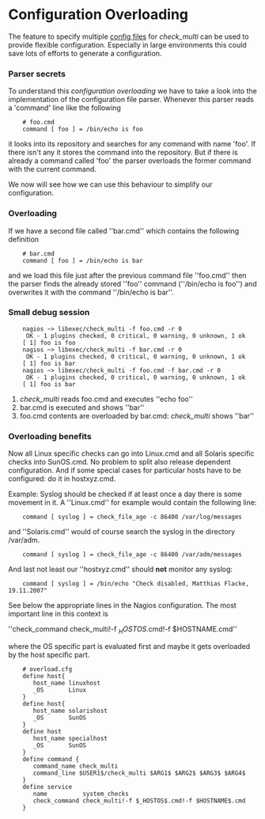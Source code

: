 # Configuration Overloading

The feature to specify multiple [config files](configuration/options.md) for *check_multi* can be used to provide flexible configuration.
Especially in large environments this could save lots of efforts to generate a configuration.



### Parser secrets

To understand this *configuration overloading* we have to take a look into the implementation of the configuration file parser. Whenever this parser reads a 'command' line like the following

```	
	# foo.cmd
	command [ foo ] = /bin/echo is foo
```

it looks into its repository and searches for any command with name 'foo'. If there isn't any it stores the command into the repository. But if there is already a command called 'foo' the parser overloads the former command with the current command.

We now will see how we can use this behaviour to simplify our configuration.


### Overloading

If we have a second file called ''bar.cmd'' which contains the following definition

```
	# bar.cmd
	command [ foo ] = /bin/echo is bar
```

and we load this file just after the previous command file ''foo.cmd'' then the parser finds the already stored ''foo'' command (''/bin/echo is foo'') and overwrites it with the command ''/bin/echo is bar''.


### Small debug session

```  
	nagios ~> libexec/check_multi -f foo.cmd -r 0
	 OK - 1 plugins checked, 0 critical, 0 warning, 0 unknown, 1 ok
	[ 1] foo is foo
	nagios ~> libexec/check_multi -f bar.cmd -r 0
	 OK - 1 plugins checked, 0 critical, 0 warning, 0 unknown, 1 ok
	[ 1] foo is bar
	nagios ~> libexec/check_multi -f foo.cmd -f bar.cmd -r 0
	 OK - 1 plugins checked, 0 critical, 0 warning, 0 unknown, 1 ok
	[ 1] foo is bar
```

 1.  *check_multi* reads foo.cmd and executes ''echo foo''
 2.  bar.cmd is executed and shows ''bar''
 3.  foo.cmd contents are overloaded by bar.cmd: *check_multi* shows ''bar''


### Overloading benefits

Now all Linux specific checks can go into Linux.cmd and all Solaris specific checks into SunOS.cmd. No problem to split also release dependent configuration. And if some special cases for particular hosts have to be configured: do it in hostxyz.cmd.

Example: Syslog should be checked if at least once a day there is some movement in it.
A ''Linux.cmd'' for example would contain the following line:

```	
	command [ syslog ] = check_file_age -c 86400 /var/log/messages
```

and ''Solaris.cmd'' would of course search the syslog in the directory /var/adm.

```	
	command [ syslog ] = check_file_age -c 86400 /var/adm/messages
```

And last not least our ''hostxyz.cmd'' should **not** monitor any syslog:

```	
	command [ syslog ] = /bin/echo "Check disabled, Matthias Flacke, 19.11.2007"
```

See below the appropriate lines in the Nagios configuration. The most important line in this context is 

''check_command check_multi!-f $_HOSTOS$.cmd!-f $HOSTNAME.cmd''

where the OS specific part is evaluated first and maybe it gets overloaded by the host specific part.

```	
	# overload.cfg
	define host{
	   host_name linuxhost
	   _OS       Linux
	}
	define host{
	   host_name solarishost
	   _OS       SunOS
	}
	define host
	   host_name specialhost
	   _OS       SunOS
	}
	define command {
	   command_name check_multi
	   command_line $USER1$/check_multi $ARG1$ $ARG2$ $ARG3$ $ARG4$
	}
	define service
	   name          system_checks
	   check_command check_multi!-f $_HOSTOS$.cmd!-f $HOSTNAME$.cmd
	}
```
